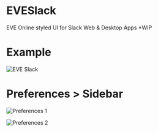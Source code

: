 # EVESlack
EVE Online styled UI for Slack Web &amp; Desktop Apps *WIP

# Example

![EVE Slack]()

# Preferences > Sidebar

![Preferences 1]()

![Preferences 2]()
